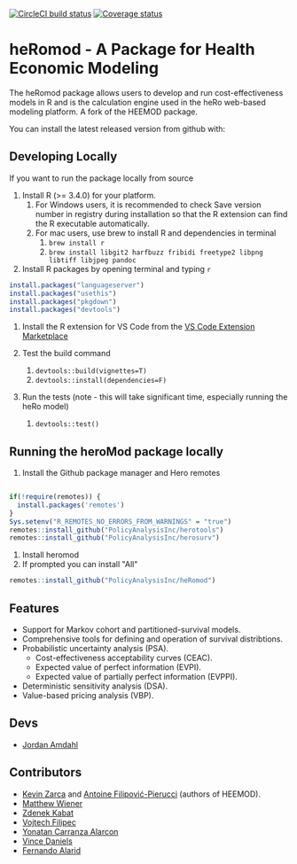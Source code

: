   <!-- badges: start -->

[![CircleCI build status](https://circleci.com/gh/PolicyAnalysisInc/heRoMod.svg?style=svg)](https://circleci.com/gh/PolicyAnalysisInc/heRoMod)
[![Coverage status](https://codecov.io/gh/PolicyAnalysisInc/heRoMod/branch/master/graph/badge.svg)](https://codecov.io/github/PolicyAnalysisInc/heRoMod?branch=master)

  <!-- badges: end -->

# heRomod - A Package for Health Economic Modeling

The heRomod package allows users to develop and run cost-effectiveness models in R and is the calculation engine used in the heRo web-based modeling platform. A fork of the HEEMOD package.

You can install the latest released version from github with:

## Developing Locally

If you want to run the package locally from source

1. Install R (>= 3.4.0) for your platform.
    1. For Windows users, it is recommended to check Save version number in registry during installation so that the R extension can find the R executable automatically.
    1. For mac users, use brew to install R and dependencies in terminal
        1. `brew install r`
        1. `brew install libgit2 harfbuzz fribidi freetype2 libpng libtiff libjpeg pandoc`
1. Install R packages by opening terminal and typing `r`

```r
install.packages("languageserver")
install.packages("usethis")
install.packages("pkgdown")
install.packages("devtools")
```

1. Install the R extension for VS Code from the [VS Code Extension Marketplace](https://marketplace.visualstudio.com/items?itemName=reditorsupport.r)

1. Test the build command
    1. `devtools::build(vignettes=T)`
    1. `devtools::install(dependencies=F)`
1. Run the tests (note - this will take significant time, especially running the heRo model)
    1. `devtools::test()`

## Running the heroMod package locally

1. Install the Github package manager and Hero remotes

```R

if(!require(remotes)) {
  install.packages('remotes')
}
Sys.setenv("R_REMOTES_NO_ERRORS_FROM_WARNINGS" = "true")
remotes::install_github("PolicyAnalysisInc/herotools")
remotes::install_github("PolicyAnalysisInc/herosurv")
```

1. Install heromod
1. If prompted you can install "All"

```r
remotes::install_github("PolicyAnalysisInc/heRomod")
```

## Features

-   Support for Markov cohort and partitioned-survival models.
-   Comprehensive tools for defining and operation of survival distribtions.
-   Probabilistic uncertainty analysis (PSA).
    -   Cost-effectiveness acceptability curves (CEAC).
    -   Expected value of perfect information (EVPI).
    -   Expected value of partially perfect information (EVPPI).
-   Deterministic sensitivity analysis (DSA).
-   Value-based pricing analysis (VBP).

## Devs

-   [Jordan Amdahl](https://github.com/jrdnmdhl)

## Contributors

-   [Kevin Zarca](http://www.urc-eco.fr/Kevin-ZARCA,402) and [Antoine Filipović-Pierucci](https://pierucci.org) (authors of HEEMOD).
-   [Matthew Wiener](https://github.com/MattWiener)
-   [Zdenek Kabat](https://github.com/zkabat)
-   [Vojtech Filipec](https://github.com/vojtech-filipec)
-   [Yonatan Carranza Alarcon](https://github.com/salmuz)
-   [Vince Daniels](https://github.com/daniels4321)
-   [Fernando Alarid](https://github.com/feralaes)
